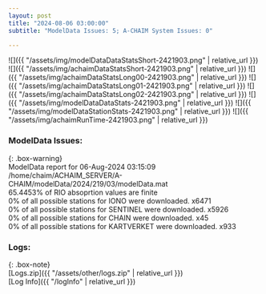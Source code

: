 ```yaml
---
layout: post
title: "2024-08-06 03:00:00"
subtitle: "ModelData Issues: 5; A-CHAIM System Issues: 0"

---
```


![]({{ "/assets/img/modelDataDataStatsShort-2421903.png" | relative_url }})
![]({{ "/assets/img/achaimDataStatsShort-2421903.png" | relative_url }})
![]({{ "/assets/img/achaimDataStatsLong00-2421903.png" | relative_url }})
![]({{ "/assets/img/achaimDataStatsLong01-2421903.png" | relative_url }})
![]({{ "/assets/img/achaimDataStatsLong02-2421903.png" | relative_url }})
![]({{ "/assets/img/modelDataDataStats-2421903.png" | relative_url }})
![]({{ "/assets/img/modelDataStationStats-2421903.png" | relative_url }})
![]({{ "/assets/img/achaimRunTime-2421903.png" | relative_url }})


### ModelData Issues:  
  
{: .box-warning}  
 ModelData report for 06-Aug-2024 03:15:09   
 /home/chaim/ACHAIM_SERVER/A-CHAIM/modelData/2024/219/03/modelData.mat   
 65.4453% of RIO absoprtion values are finite   
 0% of all possible stations for IONO were downloaded. x6471   
 0% of all possible stations for SENTINEL were downloaded. x5926   
 0% of all possible stations for CHAIN were downloaded. x45   
 0% of all possible stations for KARTVERKET were downloaded. x933   
  


### Logs:  
  
{: .box-note}  
[Logs.zip]({{ "/assets/other/logs.zip" | relative_url }})  
[Log Info]({{ "/logInfo" | relative_url }})  
